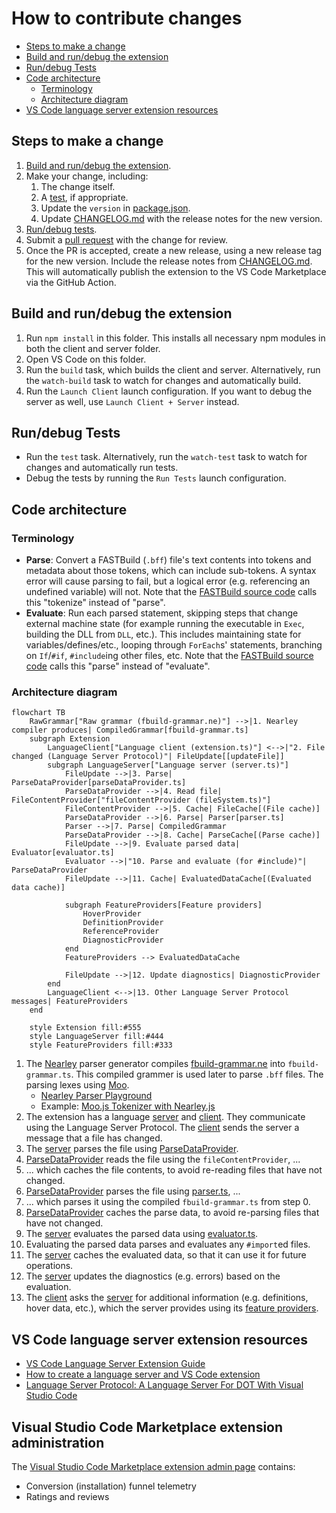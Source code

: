 # How to contribute changes

* [Steps to make a change](#steps-to-make-a-change)
* [Build and run/debug the extension](#build-and-rundebug-the-extension)
* [Run/debug Tests](#rundebug-tests)
* [Code architecture](#code-architecture)
  * [Terminology](#terminology)
  * [Architecture diagram](#architecture-diagram)
* [VS Code language server extension resources](#vs-code-language-server-extension-resources)

## Steps to make a change

1. [Build and run/debug the extension](#build-and-rundebug-the-extension).
2. Make your change, including:
    1. The change itself.
    2. A [test](server/src/test), if appropriate.
    3. Update the `version` in [package.json](package.json).
    4. Update [CHANGELOG.md](CHANGELOG.md) with the release notes for the new version.
3. [Run/debug tests](#rundebug-tests).
4. Submit a [pull request](https://github.com/harrisont/fastbuild-vscode/pulls) with the change for review.
5. Once the PR is accepted, create a new release, using a new release tag for the new version. Include the release notes from [CHANGELOG.md](CHANGELOG.md). This will automatically publish the extension to the VS Code Marketplace via the GitHub Action.

## Build and run/debug the extension

1. Run `npm install` in this folder. This installs all necessary npm modules in both the client and server folder.
2. Open VS Code on this folder.
3. Run the `build` task, which builds the client and server. Alternatively, run the `watch-build` task to watch for changes and automatically build.
4. Run the `Launch Client` launch configuration. If you want to debug the server as well, use `Launch Client + Server` instead.

## Run/debug Tests

* Run the `test` task. Alternatively, run the `watch-test` task to watch for changes and automatically run tests.
* Debug the tests by running the `Run Tests` launch configuration.

## Code architecture

### Terminology

* **Parse**:  Convert a FASTBuild (`.bff`) file's text contents into tokens and metadata about those tokens, which can include sub-tokens. A syntax error will cause parsing to fail, but a logical error (e.g. referencing an undefined variable) will not. Note that the [FASTBuild source code](https://github.com/fastbuild/fastbuild) calls this "tokenize" instead of "parse".
* **Evaluate**: Run each parsed statement, skipping steps that change external machine state (for example running the executable in `Exec`, building the DLL from `DLL`, etc.). This includes maintaining state for variables/defines/etc., looping through `ForEach`s' statements, branching on `If`/`#if`, `#include`ing other files, etc.  Note that the [FASTBuild source code](https://github.com/fastbuild/fastbuild) calls this "parse" instead of "evaluate".

### Architecture diagram

```mermaid
flowchart TB
    RawGrammar["Raw grammar (fbuild-grammar.ne)"] -->|1. Nearley compiler produces| CompiledGrammar[fbuild-grammar.ts]
    subgraph Extension
        LanguageClient["Language client (extension.ts)"] <-->|"2. File changed (Language Server Protocol)"| FileUpdate[[updateFile]]
        subgraph LanguageServer["Language server (server.ts)"]
            FileUpdate -->|3. Parse| ParseDataProvider[parseDataProvider.ts]
            ParseDataProvider -->|4. Read file| FileContentProvider["fileContentProvider (fileSystem.ts)"]
            FileContentProvider -->|5. Cache| FileCache[(File cache)]
            ParseDataProvider -->|6. Parse| Parser[parser.ts]
            Parser -->|7. Parse| CompiledGrammar
            ParseDataProvider -->|8. Cache| ParseCache[(Parse cache)]
            FileUpdate -->|9. Evaluate parsed data| Evaluator[evaluator.ts]
            Evaluator -->|"10. Parse and evaluate (for #include)"| ParseDataProvider
            FileUpdate -->|11. Cache| EvaluatedDataCache[(Evaluated data cache)]

            subgraph FeatureProviders[Feature providers]
                HoverProvider
                DefinitionProvider
                ReferenceProvider
                DiagnosticProvider
            end
            FeatureProviders --> EvaluatedDataCache

            FileUpdate -->|12. Update diagnostics| DiagnosticProvider
        end
        LanguageClient <-->|13. Other Language Server Protocol messages| FeatureProviders
    end

    style Extension fill:#555
    style LanguageServer fill:#444
    style FeatureProviders fill:#333
```

1. The [Nearley](https://nearley.js.org/) parser generator compiles [fbuild-grammar.ne](server/src/fbuild-grammar.ne) into `fbuild-grammar.ts`. This compiled grammer is used later to parse `.bff` files. The parsing lexes using [Moo](https://github.com/no-context/moo).
   * [Nearley Parser Playground](https://omrelli.ug/nearley-playground/)
   * Example: [Moo.js Tokenizer with Nearley.js](https://www.youtube.com/watch?v=GP91_duEmk8)
2. The extension has a language [server](server/src/server.ts) and [client](client/src/extension.ts). They communicate using the Language Server Protocol. The [client](client/src/extension.ts) sends the server a message that a file has changed.
3. The [server](server/src/server.ts) parses the file using [ParseDataProvider](server/src/parseDataProvider.ts).
4. [ParseDataProvider](server/src/parseDataProvider.ts) reads the file using the `fileContentProvider`, ...
5. ... which caches the file contents, to avoid re-reading files that have not changed.
6. [ParseDataProvider](server/src/parseDataProvider.ts) parses the file using [parser.ts](server/src/parser.ts), ...
7. ... which parses it using the compiled `fbuild-grammar.ts` from step 0.
8. [ParseDataProvider](server/src/parseDataProvider.ts) caches the parse data, to avoid re-parsing files that have not changed.
9. The [server](server/src/server.ts) evaluates the parsed data using [evaluator.ts](server/src/evaluator.ts).
10. Evaluating the parsed data parses and evaluates any `#import`ed files.
11. The [server](server/src/server.ts) caches the evaluated data, so that it can use it for future operations.
12. The [server](server/src/server.ts) updates the diagnostics (e.g. errors) based on the evaluation.
13. The [client](client/src/extension.ts) asks the [server](server/src/server.ts) for additional information (e.g. definitions, hover data, etc.), which the server provides using its [feature providers](server/src/features/).

## VS Code language server extension resources

* [VS Code Language Server Extension Guide](https://code.visualstudio.com/api/language-extensions/language-server-extension-guide)
* [How to create a language server and VS Code extension](https://github.com/donaldpipowitch/how-to-create-a-language-server-and-vscode-extension)
* [Language Server Protocol: A Language Server For DOT With Visual Studio Code](https://tomassetti.me/language-server-dot-visual-studio/)

## Visual Studio Code Marketplace extension administration

The [Visual Studio Code Marketplace extension admin page](https://marketplace.visualstudio.com/manage/publishers/harrisont/extensions/fastbuild-support/hub?_a=acquisition) contains:
* Conversion (installation) funnel telemetry
* Ratings and reviews
